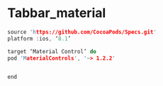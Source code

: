 # Tabbar_material

```c
source 'https://github.com/CocoaPods/Specs.git'
platform :ios, ‘8.1’

target ‘Material Control’ do
pod 'MaterialControls', '~> 1.2.2'


end
```
